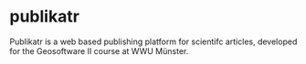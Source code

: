 # publikatr
Publikatr is a web based publishing platform for scientifc articles, developed for the Geosoftware II course at WWU Münster.


